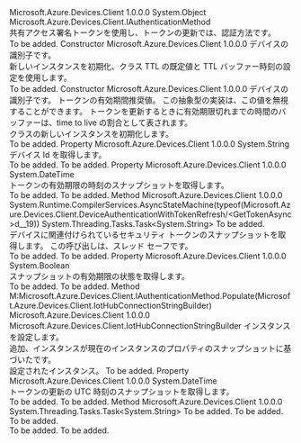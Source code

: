 <Type Name="DeviceAuthenticationWithTokenRefresh" FullName="Microsoft.Azure.Devices.Client.DeviceAuthenticationWithTokenRefresh">
  <TypeSignature Language="C#" Value="public abstract class DeviceAuthenticationWithTokenRefresh : Microsoft.Azure.Devices.Client.IAuthenticationMethod" />
  <TypeSignature Language="ILAsm" Value=".class public auto ansi abstract beforefieldinit DeviceAuthenticationWithTokenRefresh extends System.Object implements class Microsoft.Azure.Devices.Client.IAuthenticationMethod" />
  <TypeSignature Language="DocId" Value="T:Microsoft.Azure.Devices.Client.DeviceAuthenticationWithTokenRefresh" />
  <TypeSignature Language="VB.NET" Value="Public MustInherit Class DeviceAuthenticationWithTokenRefresh&#xA;Implements IAuthenticationMethod" />
  <TypeSignature Language="F#" Value="type DeviceAuthenticationWithTokenRefresh = class&#xA;    interface IAuthenticationMethod" />
  <AssemblyInfo>
    <AssemblyName>Microsoft.Azure.Devices.Client</AssemblyName>
    <AssemblyVersion>1.0.0.0</AssemblyVersion>
  </AssemblyInfo>
  <Base>
    <BaseTypeName>System.Object</BaseTypeName>
  </Base>
  <Interfaces>
    <Interface>
      <InterfaceName>Microsoft.Azure.Devices.Client.IAuthenticationMethod</InterfaceName>
    </Interface>
  </Interfaces>
  <Docs>
    <summary>
            共有アクセス署名トークンを使用し、トークンの更新では、認証方法です。 
            </summary>
    <remarks>To be added.</remarks>
  </Docs>
  <Members>
    <Member MemberName=".ctor">
      <MemberSignature Language="C#" Value="public DeviceAuthenticationWithTokenRefresh (string deviceId);" />
      <MemberSignature Language="ILAsm" Value=".method public hidebysig specialname rtspecialname instance void .ctor(string deviceId) cil managed" />
      <MemberSignature Language="DocId" Value="M:Microsoft.Azure.Devices.Client.DeviceAuthenticationWithTokenRefresh.#ctor(System.String)" />
      <MemberSignature Language="VB.NET" Value="Public Sub New (deviceId As String)" />
      <MemberSignature Language="F#" Value="new Microsoft.Azure.Devices.Client.DeviceAuthenticationWithTokenRefresh : string -&gt; Microsoft.Azure.Devices.Client.DeviceAuthenticationWithTokenRefresh" Usage="new Microsoft.Azure.Devices.Client.DeviceAuthenticationWithTokenRefresh deviceId" />
      <MemberType>Constructor</MemberType>
      <AssemblyInfo>
        <AssemblyName>Microsoft.Azure.Devices.Client</AssemblyName>
        <AssemblyVersion>1.0.0.0</AssemblyVersion>
      </AssemblyInfo>
      <Parameters>
        <Parameter Name="deviceId" Type="System.String" />
      </Parameters>
      <Docs>
        <param name="deviceId">デバイスの識別子です。</param>
        <summary>
            新しいインスタンスを初期化、<see cref="T:Microsoft.Azure.Devices.Client.DeviceAuthenticationWithTokenRefresh" />クラス TTL の既定値と TTL バッファー時刻の設定を使用します。
            </summary>
        <remarks>To be added.</remarks>
      </Docs>
    </Member>
    <Member MemberName=".ctor">
      <MemberSignature Language="C#" Value="public DeviceAuthenticationWithTokenRefresh (string deviceId, int suggestedTimeToLiveSeconds, int timeBufferPercentage);" />
      <MemberSignature Language="ILAsm" Value=".method public hidebysig specialname rtspecialname instance void .ctor(string deviceId, int32 suggestedTimeToLiveSeconds, int32 timeBufferPercentage) cil managed" />
      <MemberSignature Language="DocId" Value="M:Microsoft.Azure.Devices.Client.DeviceAuthenticationWithTokenRefresh.#ctor(System.String,System.Int32,System.Int32)" />
      <MemberSignature Language="VB.NET" Value="Public Sub New (deviceId As String, suggestedTimeToLiveSeconds As Integer, timeBufferPercentage As Integer)" />
      <MemberSignature Language="F#" Value="new Microsoft.Azure.Devices.Client.DeviceAuthenticationWithTokenRefresh : string * int * int -&gt; Microsoft.Azure.Devices.Client.DeviceAuthenticationWithTokenRefresh" Usage="new Microsoft.Azure.Devices.Client.DeviceAuthenticationWithTokenRefresh (deviceId, suggestedTimeToLiveSeconds, timeBufferPercentage)" />
      <MemberType>Constructor</MemberType>
      <AssemblyInfo>
        <AssemblyName>Microsoft.Azure.Devices.Client</AssemblyName>
        <AssemblyVersion>1.0.0.0</AssemblyVersion>
      </AssemblyInfo>
      <Parameters>
        <Parameter Name="deviceId" Type="System.String" />
        <Parameter Name="suggestedTimeToLiveSeconds" Type="System.Int32" />
        <Parameter Name="timeBufferPercentage" Type="System.Int32" />
      </Parameters>
      <Docs>
        <param name="deviceId">デバイスの識別子です。</param>
        <param name="suggestedTimeToLiveSeconds">トークンの有効期間推奨値。 この抽象型の実装は、この値を無視することができます。</param>
        <param name="timeBufferPercentage">トークンを更新するときに有効期限切れまでの時間のバッファーは、time to live の割合として表されます。</param>
        <summary>
            <see cref="T:Microsoft.Azure.Devices.Client.DeviceAuthenticationWithTokenRefresh" /> クラスの新しいインスタンスを初期化します。
            </summary>
        <remarks>To be added.</remarks>
      </Docs>
    </Member>
    <Member MemberName="DeviceId">
      <MemberSignature Language="C#" Value="public string DeviceId { get; }" />
      <MemberSignature Language="ILAsm" Value=".property instance string DeviceId" />
      <MemberSignature Language="DocId" Value="P:Microsoft.Azure.Devices.Client.DeviceAuthenticationWithTokenRefresh.DeviceId" />
      <MemberSignature Language="VB.NET" Value="Public ReadOnly Property DeviceId As String" />
      <MemberSignature Language="F#" Value="member this.DeviceId : string" Usage="Microsoft.Azure.Devices.Client.DeviceAuthenticationWithTokenRefresh.DeviceId" />
      <MemberType>Property</MemberType>
      <AssemblyInfo>
        <AssemblyName>Microsoft.Azure.Devices.Client</AssemblyName>
        <AssemblyVersion>1.0.0.0</AssemblyVersion>
      </AssemblyInfo>
      <ReturnValue>
        <ReturnType>System.String</ReturnType>
      </ReturnValue>
      <Docs>
        <summary>
            デバイス Id を取得します。
            </summary>
        <value>To be added.</value>
        <remarks>To be added.</remarks>
      </Docs>
    </Member>
    <Member MemberName="ExpiresOn">
      <MemberSignature Language="C#" Value="public DateTime ExpiresOn { get; }" />
      <MemberSignature Language="ILAsm" Value=".property instance valuetype System.DateTime ExpiresOn" />
      <MemberSignature Language="DocId" Value="P:Microsoft.Azure.Devices.Client.DeviceAuthenticationWithTokenRefresh.ExpiresOn" />
      <MemberSignature Language="VB.NET" Value="Public ReadOnly Property ExpiresOn As DateTime" />
      <MemberSignature Language="F#" Value="member this.ExpiresOn : DateTime" Usage="Microsoft.Azure.Devices.Client.DeviceAuthenticationWithTokenRefresh.ExpiresOn" />
      <MemberType>Property</MemberType>
      <AssemblyInfo>
        <AssemblyName>Microsoft.Azure.Devices.Client</AssemblyName>
        <AssemblyVersion>1.0.0.0</AssemblyVersion>
      </AssemblyInfo>
      <ReturnValue>
        <ReturnType>System.DateTime</ReturnType>
      </ReturnValue>
      <Docs>
        <summary>
            トークンの有効期限の時刻のスナップショットを取得します。
            </summary>
        <value>To be added.</value>
        <remarks>To be added.</remarks>
      </Docs>
    </Member>
    <Member MemberName="GetTokenAsync">
      <MemberSignature Language="C#" Value="public System.Threading.Tasks.Task&lt;string&gt; GetTokenAsync (string iotHub);" />
      <MemberSignature Language="ILAsm" Value=".method public hidebysig instance class System.Threading.Tasks.Task`1&lt;string&gt; GetTokenAsync(string iotHub) cil managed" />
      <MemberSignature Language="DocId" Value="M:Microsoft.Azure.Devices.Client.DeviceAuthenticationWithTokenRefresh.GetTokenAsync(System.String)" />
      <MemberSignature Language="VB.NET" Value="Public Function GetTokenAsync (iotHub As String) As Task(Of String)" />
      <MemberSignature Language="F#" Value="member this.GetTokenAsync : string -&gt; System.Threading.Tasks.Task&lt;string&gt;" Usage="deviceAuthenticationWithTokenRefresh.GetTokenAsync iotHub" />
      <MemberType>Method</MemberType>
      <AssemblyInfo>
        <AssemblyName>Microsoft.Azure.Devices.Client</AssemblyName>
        <AssemblyVersion>1.0.0.0</AssemblyVersion>
      </AssemblyInfo>
      <Attributes>
        <Attribute>
          <AttributeName>System.Runtime.CompilerServices.AsyncStateMachine(typeof(Microsoft.Azure.Devices.Client.DeviceAuthenticationWithTokenRefresh/&lt;GetTokenAsync&gt;d__19))</AttributeName>
        </Attribute>
      </Attributes>
      <ReturnValue>
        <ReturnType>System.Threading.Tasks.Task&lt;System.String&gt;</ReturnType>
      </ReturnValue>
      <Parameters>
        <Parameter Name="iotHub" Type="System.String" />
      </Parameters>
      <Docs>
        <param name="iotHub">To be added.</param>
        <summary>
            デバイスに関連付けられているセキュリティ トークンのスナップショットを取得します。 この呼び出しは、スレッド セーフです。
            </summary>
        <returns>To be added.</returns>
        <remarks>To be added.</remarks>
      </Docs>
    </Member>
    <Member MemberName="IsExpiring">
      <MemberSignature Language="C#" Value="public bool IsExpiring { get; }" />
      <MemberSignature Language="ILAsm" Value=".property instance bool IsExpiring" />
      <MemberSignature Language="DocId" Value="P:Microsoft.Azure.Devices.Client.DeviceAuthenticationWithTokenRefresh.IsExpiring" />
      <MemberSignature Language="VB.NET" Value="Public ReadOnly Property IsExpiring As Boolean" />
      <MemberSignature Language="F#" Value="member this.IsExpiring : bool" Usage="Microsoft.Azure.Devices.Client.DeviceAuthenticationWithTokenRefresh.IsExpiring" />
      <MemberType>Property</MemberType>
      <AssemblyInfo>
        <AssemblyName>Microsoft.Azure.Devices.Client</AssemblyName>
        <AssemblyVersion>1.0.0.0</AssemblyVersion>
      </AssemblyInfo>
      <ReturnValue>
        <ReturnType>System.Boolean</ReturnType>
      </ReturnValue>
      <Docs>
        <summary>
            スナップショットの有効期限の状態を取得します。
            </summary>
        <value>To be added.</value>
        <remarks>To be added.</remarks>
      </Docs>
    </Member>
    <Member MemberName="Populate">
      <MemberSignature Language="C#" Value="public Microsoft.Azure.Devices.Client.IotHubConnectionStringBuilder Populate (Microsoft.Azure.Devices.Client.IotHubConnectionStringBuilder iotHubConnectionStringBuilder);" />
      <MemberSignature Language="ILAsm" Value=".method public hidebysig newslot virtual instance class Microsoft.Azure.Devices.Client.IotHubConnectionStringBuilder Populate(class Microsoft.Azure.Devices.Client.IotHubConnectionStringBuilder iotHubConnectionStringBuilder) cil managed" />
      <MemberSignature Language="DocId" Value="M:Microsoft.Azure.Devices.Client.DeviceAuthenticationWithTokenRefresh.Populate(Microsoft.Azure.Devices.Client.IotHubConnectionStringBuilder)" />
      <MemberSignature Language="F#" Value="abstract member Populate : Microsoft.Azure.Devices.Client.IotHubConnectionStringBuilder -&gt; Microsoft.Azure.Devices.Client.IotHubConnectionStringBuilder&#xA;override this.Populate : Microsoft.Azure.Devices.Client.IotHubConnectionStringBuilder -&gt; Microsoft.Azure.Devices.Client.IotHubConnectionStringBuilder" Usage="deviceAuthenticationWithTokenRefresh.Populate iotHubConnectionStringBuilder" />
      <MemberType>Method</MemberType>
      <Implements>
        <InterfaceMember>M:Microsoft.Azure.Devices.Client.IAuthenticationMethod.Populate(Microsoft.Azure.Devices.Client.IotHubConnectionStringBuilder)</InterfaceMember>
      </Implements>
      <AssemblyInfo>
        <AssemblyName>Microsoft.Azure.Devices.Client</AssemblyName>
        <AssemblyVersion>1.0.0.0</AssemblyVersion>
      </AssemblyInfo>
      <ReturnValue>
        <ReturnType>Microsoft.Azure.Devices.Client.IotHubConnectionStringBuilder</ReturnType>
      </ReturnValue>
      <Parameters>
        <Parameter Name="iotHubConnectionStringBuilder" Type="Microsoft.Azure.Devices.Client.IotHubConnectionStringBuilder" />
      </Parameters>
      <Docs>
        <param name="iotHubConnectionStringBuilder">インスタンスを設定します。</param>
        <summary>
            追加、<see cref="T:Microsoft.Azure.Devices.Client.IotHubConnectionStringBuilder" />インスタンスが現在のインスタンスのプロパティのスナップショットに基づいたです。
            </summary>
        <returns>設定された<see cref="T:Microsoft.Azure.Devices.Client.IotHubConnectionStringBuilder" />インスタンス。</returns>
        <remarks>To be added.</remarks>
      </Docs>
    </Member>
    <Member MemberName="RefreshesOn">
      <MemberSignature Language="C#" Value="public DateTime RefreshesOn { get; }" />
      <MemberSignature Language="ILAsm" Value=".property instance valuetype System.DateTime RefreshesOn" />
      <MemberSignature Language="DocId" Value="P:Microsoft.Azure.Devices.Client.DeviceAuthenticationWithTokenRefresh.RefreshesOn" />
      <MemberSignature Language="VB.NET" Value="Public ReadOnly Property RefreshesOn As DateTime" />
      <MemberSignature Language="F#" Value="member this.RefreshesOn : DateTime" Usage="Microsoft.Azure.Devices.Client.DeviceAuthenticationWithTokenRefresh.RefreshesOn" />
      <MemberType>Property</MemberType>
      <AssemblyInfo>
        <AssemblyName>Microsoft.Azure.Devices.Client</AssemblyName>
        <AssemblyVersion>1.0.0.0</AssemblyVersion>
      </AssemblyInfo>
      <ReturnValue>
        <ReturnType>System.DateTime</ReturnType>
      </ReturnValue>
      <Docs>
        <summary>
            トークンの更新の UTC 時刻のスナップショットを取得します。
            </summary>
        <value>To be added.</value>
        <remarks>To be added.</remarks>
      </Docs>
    </Member>
    <Member MemberName="SafeCreateNewToken">
      <MemberSignature Language="C#" Value="protected abstract System.Threading.Tasks.Task&lt;string&gt; SafeCreateNewToken (string iotHub, int suggestedTimeToLive);" />
      <MemberSignature Language="ILAsm" Value=".method familyhidebysig newslot virtual instance class System.Threading.Tasks.Task`1&lt;string&gt; SafeCreateNewToken(string iotHub, int32 suggestedTimeToLive) cil managed" />
      <MemberSignature Language="DocId" Value="M:Microsoft.Azure.Devices.Client.DeviceAuthenticationWithTokenRefresh.SafeCreateNewToken(System.String,System.Int32)" />
      <MemberSignature Language="VB.NET" Value="Protected MustOverride Function SafeCreateNewToken (iotHub As String, suggestedTimeToLive As Integer) As Task(Of String)" />
      <MemberSignature Language="F#" Value="abstract member SafeCreateNewToken : string * int -&gt; System.Threading.Tasks.Task&lt;string&gt;" Usage="deviceAuthenticationWithTokenRefresh.SafeCreateNewToken (iotHub, suggestedTimeToLive)" />
      <MemberType>Method</MemberType>
      <AssemblyInfo>
        <AssemblyName>Microsoft.Azure.Devices.Client</AssemblyName>
        <AssemblyVersion>1.0.0.0</AssemblyVersion>
      </AssemblyInfo>
      <ReturnValue>
        <ReturnType>System.Threading.Tasks.Task&lt;System.String&gt;</ReturnType>
      </ReturnValue>
      <Parameters>
        <Parameter Name="iotHub" Type="System.String" />
        <Parameter Name="suggestedTimeToLive" Type="System.Int32" />
      </Parameters>
      <Docs>
        <param name="iotHub">To be added.</param>
        <param name="suggestedTimeToLive">To be added.</param>
        <summary>To be added.</summary>
        <returns>To be added.</returns>
        <remarks>To be added.</remarks>
      </Docs>
    </Member>
  </Members>
</Type>